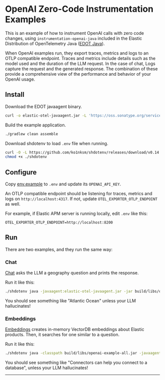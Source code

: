 # OpenAI Zero-Code Instrumentation Examples

This is an example of how to instrument OpenAI calls with zero code changes,
using `instrumentation-openai-java` included in the Elastic Distribution of
OpenTelemetry Java ([EDOT Java][edot-java]).

When OpenAI examples run, they export traces, metrics and logs to an OTLP
compatible endpoint. Traces and metrics include details such as the model used
and the duration of the LLM request. In the case of chat, Logs capture the
request and the generated response. The combination of these provide a
comprehensive view of the performance and behavior of your OpenAI usage.

## Install

Download the EDOT javaagent binary.

```bash
curl -o elastic-otel-javaagent.jar -L 'https://oss.sonatype.org/service/local/artifact/maven/redirect?r=releases&g=co.elastic.otel&a=elastic-otel-javaagent&v=LATEST'
```

Build the example application.

```bash
./gradlew clean assemble
```

Download shdotenv to load `.env` file when running.

```bash
curl -O -L https://github.com/ko1nksm/shdotenv/releases/download/v0.14.0/shdotenv
chmod +x ./shdotenv
```

## Configure

Copy [env.example](env.example) to `.env` and update its `OPENAI_API_KEY`.

An OTLP compatible endpoint should be listening for traces, metrics and logs on
`http://localhost:4317`. If not, update `OTEL_EXPORTER_OTLP_ENDPOINT` as well.

For example, if Elastic APM server is running locally, edit `.env` like this:
```
OTEL_EXPORTER_OTLP_ENDPOINT=http://localhost:8200
```

## Run

There are two examples, and they run the same way:

### Chat

[Chat](src/main/java/openai/example/Chat.java) asks the LLM a geography question and prints the response.

Run it like this:
```bash
./shdotenv java -javaagent:elastic-otel-javaagent.jar -jar build/libs/openai-example-all.jar
```

You should see something like "Atlantic Ocean" unless your LLM hallucinates!

### Embeddings


[Embeddings](src/main/java/openai/example/Embeddings.java) creates in-memory VectorDB embeddings about
Elastic products. Then, it searches for one similar to a question.

Run it like this:
```bash
./shdotenv java -classpath build/libs/openai-example-all.jar -javaagent:elastic-otel-javaagent.jar openai.example.Embeddings
```

You should see something like "Connectors can help you connect to a database",
unless your LLM hallucinates!

---

[edot-java]: https://github.com/elastic/elastic-otel-java/
